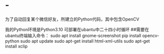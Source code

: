# -
为了自动回复某个微信好友，所建立的Python代码，其中包含OpenCV

我的Python环境是Python3.10
可部署在ubantu中二十四小时循环
##需要在ubantu终端输入命令：
sudo apt install gnome-screenshot
pip install opencv-python 
sudo apt update
sudo apt-get install html-xml-utils
sudo apt-get install xclip
